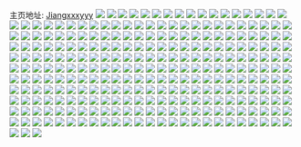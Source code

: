 主页地址: [Jiangxxxyyy](https://weibo.com/u/7471927245) 
![](https://wx4.sinaimg.cn/mw2000/0089FrBzly1gtvv1fcywcj60xc2s0b2902.jpg) 
![](https://wx4.sinaimg.cn/mw2000/0089FrBzly1gtvv1gl3crj60xc2s0b2902.jpg) 
![](https://wx4.sinaimg.cn/mw2000/0089FrBzly1gtvv1hlz3fj60xc2s0b2902.jpg) 
![](https://wx4.sinaimg.cn/mw2000/0089FrBzly1gtvv1j171qj60xc2s04qp02.jpg) 
![](https://wx4.sinaimg.cn/mw2000/0089FrBzly1gtvv1kwf80j60xc2s04qp02.jpg) 
![](https://wx4.sinaimg.cn/mw2000/0089FrBzly1gtvv1lughvj60xc2s07wh02.jpg) 
![](https://wx4.sinaimg.cn/mw2000/0089FrBzly1gtvv1mnxcxj60xc2s07wh02.jpg) 
![](https://wx4.sinaimg.cn/mw2000/0089FrBzly1gtvv1nk86oj60xc2s07wh02.jpg) 
![](https://wx4.sinaimg.cn/mw2000/0089FrBzly1gtvv1oripzj60xc2s0hdt02.jpg) 
![](https://wx4.sinaimg.cn/mw2000/0089FrBzly1gtr0vqf2egj62c02c0b2902.jpg) 
![](https://wx4.sinaimg.cn/mw2000/0089FrBzly1gtj4rtuyrbj312g2bcb29.jpg) 
![](https://wx4.sinaimg.cn/mw2000/0089FrBzly1gtj4rv4t38j312g2bcb29.jpg) 
![](https://wx4.sinaimg.cn/mw2000/0089FrBzly1gtj4rx8jlaj312g2ba4qp.jpg) 
![](https://wx4.sinaimg.cn/mw2000/0089FrBzly1gtj4rrl7t2j312g2bckjl.jpg) 
![](https://wx4.sinaimg.cn/mw2000/0089FrBzly1gtj4u7bvtij30u0140wjy.jpg) 
![](https://wx4.sinaimg.cn/mw2000/0089FrBzly1gtj4rw0la6j312g2bc4qp.jpg) 
![](https://wx4.sinaimg.cn/mw2000/0089FrBzly1gtj4ry67cij312g2bc1kx.jpg) 
![](https://wx4.sinaimg.cn/mw2000/0089FrBzly1gtj4rql5pmj312g2bc7wh.jpg) 
![](https://wx4.sinaimg.cn/mw2000/0089FrBzly1gtj4rskvnyj312g2bc4qp.jpg) 
![](https://wx4.sinaimg.cn/mw2000/0089FrBzly1gt9s524zcej312g2bckjl.jpg) 
![](https://wx4.sinaimg.cn/mw2000/0089FrBzly1gt9s50n0w5j32c03401ky.jpg) 
![](https://wx4.sinaimg.cn/mw2000/0089FrBzly1gt9s4z8f0bj312g2bc4qp.jpg) 
![](https://wx4.sinaimg.cn/mw2000/0089FrBzly1gt9s53626mj312g2bcb29.jpg) 
![](https://wx4.sinaimg.cn/mw2000/0089FrBzly1gt9s54zuo1j312g2bcb1x.jpg) 
![](https://wx4.sinaimg.cn/mw2000/0089FrBzly1gt9s4wrm1nj312g2bc1kx.jpg) 
![](https://wx4.sinaimg.cn/mw2000/0089FrBzly1gt9s571wwfj312g2bc1kx.jpg) 
![](https://wx4.sinaimg.cn/mw2000/0089FrBzly1gt9s57x0t0j312g2bc4qp.jpg) 
![](https://wx4.sinaimg.cn/mw2000/0089FrBzly1gt9s4y0n8sj312g2bctzu.jpg) 
![](https://wx4.sinaimg.cn/mw2000/0089FrBzly1gt2eb3h9xlj312g2bcb29.jpg) 
![](https://wx4.sinaimg.cn/mw2000/0089FrBzly1gt2eb4fjk4j312g2bce7l.jpg) 
![](https://wx4.sinaimg.cn/mw2000/0089FrBzly1gt2eb7pyrpj313e1y2e81.jpg) 
![](https://wx4.sinaimg.cn/mw2000/0089FrBzly1gt2eavqliqj30xc2s0nd4.jpg) 
![](https://wx4.sinaimg.cn/mw2000/0089FrBzly1gt2eb76d9aj32bb332b29.jpg) 
![](https://wx4.sinaimg.cn/mw2000/0089FrBzly1gt2eb5o6ykj312g2bce5n.jpg) 
![](https://wx4.sinaimg.cn/mw2000/0089FrBzly1gt2eb21m84j315020xe81.jpg) 
![](https://wx4.sinaimg.cn/mw2000/0089FrBzly1gt2eax6kmdj312g2bcb29.jpg) 
![](https://wx4.sinaimg.cn/mw2000/0089FrBzly1gt2eayc3udj312g2bchax.jpg) 
![](https://wx4.sinaimg.cn/mw2000/0089FrBzly1gsryd2qs1xj30pn1jk4g3.jpg) 
![](https://wx4.sinaimg.cn/mw2000/0089FrBzly1gsryd378vhj30pn1jkh1n.jpg) 
![](https://wx4.sinaimg.cn/mw2000/0089FrBzly1gsryd3ktfoj30pn1jkn9v.jpg) 
![](https://wx4.sinaimg.cn/mw2000/0089FrBzly1gsryd4082gj30pn1jk4f4.jpg) 
![](https://wx4.sinaimg.cn/mw2000/0089FrBzly1gsryd6jrf2j31o0280u0c.jpg) 
![](https://wx4.sinaimg.cn/mw2000/0089FrBzly1gsryd1v686j30rs15oh0h.jpg) 
![](https://wx4.sinaimg.cn/mw2000/0089FrBzly1gsryd7q6inj30rs2bc1kx.jpg) 
![](https://wx4.sinaimg.cn/mw2000/0089FrBzly1gsryd5su90j32bb332x6p.jpg) 
![](https://wx4.sinaimg.cn/mw2000/0089FrBzly1gsryd4czh4j30pn1jkn4d.jpg) 
![](https://wx4.sinaimg.cn/mw2000/0089FrBzly1gsk2oi1grnj312g2bce81.jpg) 
![](https://wx4.sinaimg.cn/mw2000/0089FrBzly1gsk2omkminj312g2bc7wh.jpg) 
![](https://wx4.sinaimg.cn/mw2000/0089FrBzly1gsk2ojsoupj312g2bckjl.jpg) 
![](https://wx4.sinaimg.cn/mw2000/0089FrBzly1gsk2oes2vhj612g2bc7wh02.jpg) 
![](https://wx4.sinaimg.cn/mw2000/0089FrBzly1gsk2oovdibj31o01o04qp.jpg) 
![](https://wx4.sinaimg.cn/mw2000/0089FrBzly1gsk2ol3k3qj312g2bcb29.jpg) 
![](https://wx4.sinaimg.cn/mw2000/0089FrBzly1gsk2onrb54j312g2bc4qp.jpg) 
![](https://wx4.sinaimg.cn/mw2000/0089FrBzly1gsk2or4s7xj32bb332hdu.jpg) 
![](https://wx4.sinaimg.cn/mw2000/0089FrBzly1gsk2otkh36j62bb332hdu02.jpg) 
![](https://wx4.sinaimg.cn/mw2000/0089FrBzly1gsb29roye3j312g2bc7wh.jpg) 
![](https://wx4.sinaimg.cn/mw2000/0089FrBzly1gsb29sd7r6j312g2bctym.jpg) 
![](https://wx4.sinaimg.cn/mw2000/0089FrBzly1gsb29th164j312g2bc1kx.jpg) 
![](https://wx4.sinaimg.cn/mw2000/0089FrBzly1gsb29pgkz4j312g2bckjl.jpg) 
![](https://wx4.sinaimg.cn/mw2000/0089FrBzly1gsb29umvfxj30pn1jktow.jpg) 
![](https://wx4.sinaimg.cn/mw2000/0089FrBzly1gsb29v8it2j30pn1jkanf.jpg) 
![](https://wx4.sinaimg.cn/mw2000/0089FrBzly1gsb29vsjaaj30pn1jkapg.jpg) 
![](https://wx4.sinaimg.cn/mw2000/0089FrBzly1gsb29nlbxkj30pn1jkgyq.jpg) 
![](https://wx4.sinaimg.cn/mw2000/0089FrBzly1gsb29u1rgyj312g2bck9c.jpg) 
![](https://wx4.sinaimg.cn/mw2000/0089FrBzly1gs3kdhrl3dj312g2bc1kx.jpg) 
![](https://wx4.sinaimg.cn/mw2000/0089FrBzly1gs3kdgvq2pj312g2bcx54.jpg) 
![](https://wx4.sinaimg.cn/mw2000/0089FrBzly1gs3kdcomt5j33332bbkjn.jpg) 
![](https://wx4.sinaimg.cn/mw2000/0089FrBzly1gs3kd9xhpcj32bb3324qq.jpg) 
![](https://wx4.sinaimg.cn/mw2000/0089FrBzly1gs3kdj1oe6j315o2bcnpd.jpg) 
![](https://wx4.sinaimg.cn/mw2000/0089FrBzly1gs3kdfk66rj33332bbe82.jpg) 
![](https://wx4.sinaimg.cn/mw2000/0089FrBzly1gs3kdl3s2kj315o1qiayr.jpg) 
![](https://wx4.sinaimg.cn/mw2000/0089FrBzly1gs3kdmp5wxj30xc2job29.jpg) 
![](https://wx4.sinaimg.cn/mw2000/0089FrBzly1gs3kdkc1fxj315o2bchdt.jpg) 
![](https://wx4.sinaimg.cn/mw2000/0089FrBzly1grtbc7xw54j33402c04qy.jpg) 
![](https://wx4.sinaimg.cn/mw2000/0089FrBzly1grtbcbgrduj31o02f6qv9.jpg) 
![](https://wx4.sinaimg.cn/mw2000/0089FrBzly1grtbcn0mmmj635s26bkjm02.jpg) 
![](https://wx4.sinaimg.cn/mw2000/0089FrBzly1grtbclef2kj32f01nwx6p.jpg) 
![](https://wx4.sinaimg.cn/mw2000/0089FrBzly1gruvq8kty1j335s26bnpe.jpg) 
![](https://wx4.sinaimg.cn/mw2000/0089FrBzly1grx20jp8muj32db1mq7wh.jpg) 
![](https://wx4.sinaimg.cn/mw2000/0089FrBzly1grx20hmnjgj335s26b1ky.jpg) 
![](https://wx4.sinaimg.cn/mw2000/0089FrBzly1grx20pd0ltj335s26b7wj.jpg) 
![](https://wx4.sinaimg.cn/mw2000/0089FrBzly1grx20ndrrvj32mi1t24qq.jpg) 
![](https://wx4.sinaimg.cn/mw2000/0089FrBzly1grx20du4rkj335s26be83.jpg) 
![](https://wx4.sinaimg.cn/mw2000/0089FrBzly1grsclcamigj32c02c04p7.jpg) 
![](https://wx4.sinaimg.cn/mw2000/0089FrBzly1grscle517lj32c02c0e81.jpg) 
![](https://wx4.sinaimg.cn/mw2000/0089FrBzly1grscunt3cdj31d710wgy2.jpg) 
![](https://wx4.sinaimg.cn/mw2000/0089FrBzly1grscusysbbj32c02c04qp.jpg) 
![](https://wx4.sinaimg.cn/mw2000/0089FrBzly1grscuzp3bdj33402c0npd.jpg) 
![](https://wx4.sinaimg.cn/mw2000/0089FrBzly1grscv7j1llj33402c0qv5.jpg) 
![](https://wx4.sinaimg.cn/mw2000/0089FrBzly1grscvb8ithj32c02c0hdt.jpg) 
![](https://wx4.sinaimg.cn/mw2000/0089FrBzly1grscvdn748j30su0su43z.jpg) 
![](https://wx4.sinaimg.cn/mw2000/0089FrBzly1grscve6otwj30hc0hcq4b.jpg) 
![](https://wx4.sinaimg.cn/mw2000/0089FrBzly1gr9nd43ce2j30rl0rl489.jpg) 
![](https://wx4.sinaimg.cn/mw2000/0089FrBzly1gr9nd54xu2j32c02c04qp.jpg) 
![](https://wx4.sinaimg.cn/mw2000/0089FrBzly1gr9nd3i3vlj31vo0v9e86.jpg) 
![](https://wx4.sinaimg.cn/mw2000/0089FrBzly1gr9nentkdrj30gk0gk77j.jpg) 
![](https://wx4.sinaimg.cn/mw2000/0089FrBzly1gr9nhtsndcj30ey0eyaco.jpg) 
![](https://wx4.sinaimg.cn/mw2000/0089FrBzly1gr9nhu2x7nj30u00u012w.jpg) 
![](https://wx4.sinaimg.cn/mw2000/0089FrBzly1gr9nfpo72ij30ge0geq6e.jpg) 
![](https://wx4.sinaimg.cn/mw2000/0089FrBzly1gr9nd79cj5j33402c0e81.jpg) 
![](https://wx4.sinaimg.cn/mw2000/0089FrBzly1gr9nfzremsj33402c0npd.jpg) 
![](https://wx4.sinaimg.cn/mw2000/0089FrBzly1gr0v3j3hykj31yu1yuawz.jpg) 
![](https://wx4.sinaimg.cn/mw2000/0089FrBzly1gr0v3ks456j32c02c0hb4.jpg) 
![](https://wx4.sinaimg.cn/mw2000/0089FrBzly1gr0v3qsdf2j32c02c01kx.jpg) 
![](https://wx4.sinaimg.cn/mw2000/0089FrBzly1gr0v3mk5n4j32c02c0x54.jpg) 
![](https://wx4.sinaimg.cn/mw2000/0089FrBzly1gr0v3hr521j32c02c01kx.jpg) 
![](https://wx4.sinaimg.cn/mw2000/0089FrBzly1gr0v3okyoyj32c02c0h9d.jpg) 
![](https://wx4.sinaimg.cn/mw2000/0089FrBzly1gr0v5ckdbcj32c0340npd.jpg) 
![](https://wx4.sinaimg.cn/mw2000/0089FrBzly1gr0v4u7stnj32c02c04qp.jpg) 
![](https://wx4.sinaimg.cn/mw2000/0089FrBzly1gr0v59s8n1j32c02c0gys.jpg) 
![](https://wx4.sinaimg.cn/mw2000/0089FrBzly1gqpbvbhor3j32c02c0b29.jpg) 
![](https://wx4.sinaimg.cn/mw2000/0089FrBzly1gqpbvddlkcj31kn1kngq4.jpg) 
![](https://wx4.sinaimg.cn/mw2000/0089FrBzly1gqpbvg3oh5j32c02c01kx.jpg) 
![](https://wx4.sinaimg.cn/mw2000/0089FrBzly1gqqi6m2ol8j30u00u048c.jpg) 
![](https://wx4.sinaimg.cn/mw2000/0089FrBzly1gqr67drvapj32c02c07wh.jpg) 
![](https://wx4.sinaimg.cn/mw2000/0089FrBzly1gqr67bmev2j32c02c07wi.jpg) 
![](https://wx4.sinaimg.cn/mw2000/0089FrBzly1gqr67j3ekbj32c02c0kjm.jpg) 
![](https://wx4.sinaimg.cn/mw2000/0089FrBzly1gqr67emqdyj30gg0gg76n.jpg) 
![](https://wx4.sinaimg.cn/mw2000/0089FrBzly1gqr67g2s6uj32c02c0u0x.jpg) 
![](https://wx4.sinaimg.cn/mw2000/0089FrBzly1gqr67kmssnj33402byb2a.jpg) 
![](https://wx4.sinaimg.cn/mw2000/0089FrBzly1gqicwy9ziej32c02c01kx.jpg) 
![](https://wx4.sinaimg.cn/mw2000/0089FrBzly1gqicwsuddkj32c02c04qq.jpg) 
![](https://wx4.sinaimg.cn/mw2000/0089FrBzly1gqicx1u834j32c02c01kx.jpg) 
![](https://wx4.sinaimg.cn/mw2000/0089FrBzly1gqkjgpvkg6j32c02c0h73.jpg) 
![](https://wx4.sinaimg.cn/mw2000/0089FrBzly1gqkjgslnhhj32c02c0qu6.jpg) 
![](https://wx4.sinaimg.cn/mw2000/0089FrBzly1gqkjgw5xasj32c02c0tua.jpg) 
![](https://wx4.sinaimg.cn/mw2000/0089FrBzly1gqkjgnc9chj32c02c0b04.jpg) 
![](https://wx4.sinaimg.cn/mw2000/0089FrBzly1gqkjh2kcalj32c02c0nf8.jpg) 
![](https://wx4.sinaimg.cn/mw2000/0089FrBzly1gqkjgzcmm8j32c02c0nm8.jpg) 
![](https://wx4.sinaimg.cn/mw2000/0089FrBzly1gqdcl9lpy2j32c03401kz.jpg) 
![](https://wx4.sinaimg.cn/mw2000/0089FrBzly1gqcljuitmoj32c02c01kx.jpg) 
![](https://wx4.sinaimg.cn/mw2000/0089FrBzly1gqcljxwxr9j32c02c01jf.jpg) 
![](https://wx4.sinaimg.cn/mw2000/0089FrBzly1gqclk728g0j32c02c07w0.jpg) 
![](https://wx4.sinaimg.cn/mw2000/0089FrBzly1gqclkbyme7j33402c04dh.jpg) 
![](https://wx4.sinaimg.cn/mw2000/0089FrBzly1gqclk4bszzj32c02c0e81.jpg) 
![](https://wx4.sinaimg.cn/mw2000/0089FrBzly1gqclk9o2s0j32c02c01kx.jpg) 
![](https://wx4.sinaimg.cn/mw2000/0089FrBzly1gqclk0qezfj32c02c01kx.jpg) 
![](https://wx4.sinaimg.cn/mw2000/0089FrBzly1gqcljqin6nj32c02c01kx.jpg) 
![](https://wx4.sinaimg.cn/mw2000/0089FrBzly1gqcljrrs3kj31400u044j.jpg) 
![](https://wx4.sinaimg.cn/mw2000/0089FrBzly1gq6s61bl52j32pf3404qr.jpg) 
![](https://wx4.sinaimg.cn/mw2000/0089FrBzly1gq7nte6xyzj32bc2bcnpd.jpg) 
![](https://wx4.sinaimg.cn/mw2000/0089FrBzly1gq7nsdnvm5j3341341npe.jpg) 
![](https://wx4.sinaimg.cn/mw2000/0089FrBzly1gq7nsomh3zj334033yhdv.jpg) 
![](https://wx4.sinaimg.cn/mw2000/0089FrBzly1gq7nt65o2wj334033yx6r.jpg) 
![](https://wx4.sinaimg.cn/mw2000/0089FrBzly1gq7nugyh8sj3341341b2c.jpg) 
![](https://wx4.sinaimg.cn/mw2000/0089FrBzly1gq4fwk6n47j31kg1kgdvi.jpg) 
![](https://wx4.sinaimg.cn/mw2000/0089FrBzly1gq4fwm7qt6j32c02c01kx.jpg) 
![](https://wx4.sinaimg.cn/mw2000/0089FrBzly1gq4fwnrjm6j32c02c0tuo.jpg) 
![](https://wx4.sinaimg.cn/mw2000/0089FrBzly1gq4fwp15clj32c02c0h5b.jpg) 
![](https://wx4.sinaimg.cn/mw2000/0089FrBzly1gq4fwrw78lj32c02c0qsx.jpg) 
![](https://wx4.sinaimg.cn/mw2000/0089FrBzly1gq4g08gq79j32c02c0b2b.jpg) 
![](https://wx4.sinaimg.cn/mw2000/0089FrBzly1gq4fwi9sfij32c02c0qv5.jpg) 
![](https://wx4.sinaimg.cn/mw2000/0089FrBzly1gq4g0aq7noj32c02c0b29.jpg) 
![](https://wx4.sinaimg.cn/mw2000/0089FrBzly1gq4g05l57sj33402c0e81.jpg) 
![](https://wx4.sinaimg.cn/mw2000/0089FrBzly1gpwbgbbabuj32c02c04qp.jpg) 
![](https://wx4.sinaimg.cn/mw2000/0089FrBzly1gpwbgclv8fj32c02c04c6.jpg) 
![](https://wx4.sinaimg.cn/mw2000/0089FrBzly1gpwekuk46wj32c02c0e82.jpg) 
![](https://wx4.sinaimg.cn/mw2000/0089FrBzly1gpwekya6tnj32c02c0b29.jpg) 
![](https://wx4.sinaimg.cn/mw2000/0089FrBzly1gpwekpeefpj32c02c07wh.jpg) 
![](https://wx4.sinaimg.cn/mw2000/0089FrBzly1gpwel1x3xtj32c02c01kx.jpg) 
![](https://wx4.sinaimg.cn/mw2000/0089FrBzly1gpwel57ldxj32c02c04qp.jpg) 
![](https://wx4.sinaimg.cn/mw2000/0089FrBzly1gpwel8aefhj32c02c0b29.jpg) 
![](https://wx4.sinaimg.cn/mw2000/0089FrBzly1gpwbg8xncaj32c02c0b2a.jpg) 
![](https://wx4.sinaimg.cn/mw2000/0089FrBzly1gpm1qhcflqj32c02c07v6.jpg) 
![](https://wx4.sinaimg.cn/mw2000/0089FrBzly1gpm1qm9wyrj32c02c0b29.jpg) 
![](https://wx4.sinaimg.cn/mw2000/0089FrBzly1gpm1qcrzi1j32c02c01kx.jpg) 
![](https://wx4.sinaimg.cn/mw2000/0089FrBzly1gpm1qfbwzbj32c02c01ky.jpg) 
![](https://wx4.sinaimg.cn/mw2000/0089FrBzly1gpm1qjwcgij33402c0e81.jpg) 
![](https://wx4.sinaimg.cn/mw2000/0089FrBzly1gpmmhtolmij32c02c01fe.jpg) 
![](https://wx4.sinaimg.cn/mw2000/0089FrBzly1gpp155p9e8j32c02c04qp.jpg) 
![](https://wx4.sinaimg.cn/mw2000/0089FrBzly1gpp3eg2y9qj323o23o1kx.jpg) 
![](https://wx4.sinaimg.cn/mw2000/0089FrBzly1gpp3e3z74mj32c02c07rg.jpg) 
![](https://wx4.sinaimg.cn/mw2000/0089FrBzly1gpp3g9l3fpj31o0280b2a.jpg) 
![](https://wx4.sinaimg.cn/mw2000/0089FrBzly1gp98pgootrj31o0280qv5.jpg) 
![](https://wx4.sinaimg.cn/mw2000/0089FrBzly1gp98r3sbgpj31o0280qv5.jpg) 
![](https://wx4.sinaimg.cn/mw2000/0089FrBzly1goweht5fkcj32c02c0kjl.jpg) 
![](https://wx4.sinaimg.cn/mw2000/0089FrBzly1gox8mobk62j32c02c04qp.jpg) 
![](https://wx4.sinaimg.cn/mw2000/0089FrBzly1gox8ndvq3mj33402c0kjl.jpg) 
![](https://wx4.sinaimg.cn/mw2000/0089FrBzly1gox8mr2dehj31yo2m84qp.jpg) 
![](https://wx4.sinaimg.cn/mw2000/0089FrBzly1gox8ngi6dlj32c02c0nl7.jpg) 
![](https://wx4.sinaimg.cn/mw2000/0089FrBzly1gox8mj1k25j32c02c01kx.jpg) 
![](https://wx4.sinaimg.cn/mw2000/0089FrBzly1gox8n8yui3j32c02c0x4h.jpg) 
![](https://wx4.sinaimg.cn/mw2000/0089FrBzly1gox8niqk85j32c02c07wh.jpg) 
![](https://wx4.sinaimg.cn/mw2000/0089FrBzly1gox8nkofb3j312s12s47b.jpg) 
![](https://wx4.sinaimg.cn/mw2000/0089FrBzly1gon7uu1m98j32c02c04qp.jpg) 
![](https://wx4.sinaimg.cn/mw2000/0089FrBzly1gon7uvphtej32c02c04qp.jpg) 
![](https://wx4.sinaimg.cn/mw2000/0089FrBzly1gon7uxm0uzj32c02c0b29.jpg) 
![](https://wx4.sinaimg.cn/mw2000/0089FrBzly1gon7uzdcxgj32c02c0hdt.jpg) 
![](https://wx4.sinaimg.cn/mw2000/0089FrBzly1gon7v1yngkj32c02c04qp.jpg) 
![](https://wx4.sinaimg.cn/mw2000/0089FrBzly1gon7us8rdqj32c02c0b29.jpg) 
![](https://wx4.sinaimg.cn/mw2000/0089FrBzly1gon7v4h97aj32c02c01kx.jpg) 
![](https://wx4.sinaimg.cn/mw2000/0089FrBzly1gon7v6fjqlj32c02c07wh.jpg) 
![](https://wx4.sinaimg.cn/mw2000/0089FrBzly1gon7v9x89qj32c02c07wh.jpg) 
![](https://wx4.sinaimg.cn/mw2000/0089FrBzly1gnyunre1jtj30rs1jk4ls.jpg) 
![](https://wx4.sinaimg.cn/mw2000/0089FrBzly1gnyunq28fxj30rs1jktyo.jpg) 
![](https://wx4.sinaimg.cn/mw2000/0089FrBzly1gnyuns4hdfj30rs1jk4i5.jpg) 
![](https://wx4.sinaimg.cn/mw2000/0089FrBzly1gnyunsrnp1j30rs1jk4jw.jpg) 
![](https://wx4.sinaimg.cn/mw2000/0089FrBzly1gnt372le07j32c02c0axz.jpg) 
![](https://wx4.sinaimg.cn/mw2000/0089FrBzly1gnt36rat2oj32c02c0qv5.jpg) 
![](https://wx4.sinaimg.cn/mw2000/0089FrBzly1gnt370ag3yj31s41s4nf9.jpg) 
![](https://wx4.sinaimg.cn/mw2000/0089FrBzly1gnt374j2ngj32c02c01kx.jpg) 
![](https://wx4.sinaimg.cn/mw2000/0089FrBzly1gnt36usguvj32bb2bbkjn.jpg) 
![](https://wx4.sinaimg.cn/mw2000/0089FrBzly1gnt36kwwd8j32c0340u0x.jpg) 
![](https://wx4.sinaimg.cn/mw2000/0089FrBzly1gnt36omuvtj32c02c01kx.jpg) 
![](https://wx4.sinaimg.cn/mw2000/0089FrBzly1gnt36vwrunj32c02c0b29.jpg) 
![](https://wx4.sinaimg.cn/mw2000/0089FrBzly1gnt36yfs8yj32c02c0b29.jpg) 
![](https://wx4.sinaimg.cn/mw2000/0089FrBzly1gnggnzpg8sj30rs1jkaqx.jpg) 
![](https://wx4.sinaimg.cn/mw2000/0089FrBzly1gnggo460cij30rs1cmqo0.jpg) 
![](https://wx4.sinaimg.cn/mw2000/0089FrBzly1gnggo22sytj30rs1jke5r.jpg) 
![](https://wx4.sinaimg.cn/mw2000/0089FrBzly1gnggo2tk9bj30rs1jk4ls.jpg) 
![](https://wx4.sinaimg.cn/mw2000/0089FrBzly1gnggo0hnz0j30rs1jkkf1.jpg) 
![](https://wx4.sinaimg.cn/mw2000/0089FrBzly1gnggo1512bj30rs1jkaul.jpg) 
![](https://wx4.sinaimg.cn/mw2000/0089FrBzly1gnggo3l8puj30rs1jkav4.jpg) 
![](https://wx4.sinaimg.cn/mw2000/0089FrBzly1gn827p6wz9j30rs2bc7wh.jpg) 
![](https://wx4.sinaimg.cn/mw2000/0089FrBzly1gn827pzs9xj30rs2bcqsl.jpg) 
![](https://wx4.sinaimg.cn/mw2000/0089FrBzly1gn827r62btj30rs2bc4qp.jpg) 
![](https://wx4.sinaimg.cn/mw2000/0089FrBzly1gn827t3j2tj30rs2bc7wh.jpg) 
![](https://wx4.sinaimg.cn/mw2000/0089FrBzly1gn827rxnl7j30rs1lw1kx.jpg) 
![](https://wx4.sinaimg.cn/mw2000/0089FrBzly1gn827txh94j30rs2bc1kx.jpg) 
![](https://wx4.sinaimg.cn/mw2000/0089FrBzly1gn827vpk9nj30rs2bcb29.jpg) 
![](https://wx4.sinaimg.cn/mw2000/0089FrBzly1gn827wyfkej30rs334e81.jpg) 
![](https://wx4.sinaimg.cn/mw2000/0089FrBzly1gmz5kyk05ej32c02c0b2a.jpg) 
![](https://wx4.sinaimg.cn/mw2000/0089FrBzly1gmz5kvbl12j31rg1rghdt.jpg) 
![](https://wx4.sinaimg.cn/mw2000/0089FrBzly1gmz5l034rmj32c02c0qv5.jpg) 
![](https://wx4.sinaimg.cn/mw2000/0089FrBzly1gmz5l3x46xj3265265e81.jpg) 
![](https://wx4.sinaimg.cn/mw2000/0089FrBzly1gmz5kvv954j30u00u0n8c.jpg) 
![](https://wx4.sinaimg.cn/mw2000/0089FrBzly1gmz5ku4kd5j32c02c0hdu.jpg) 
![](https://wx4.sinaimg.cn/mw2000/0089FrBzly1gmz5l2ef1ij30v90v9dki.jpg) 
![](https://wx4.sinaimg.cn/mw2000/0089FrBzly1gmz5l1xcyvj32c02c0e82.jpg) 
![](https://wx4.sinaimg.cn/mw2000/0089FrBzly1gmz5kx2qjjj327o27ou0x.jpg) 
![](https://wx4.sinaimg.cn/mw2000/0089FrBzly1gmz5l2vaayj30u00u0wpa.jpg) 
![](https://wx4.sinaimg.cn/mw2000/0089FrBzly1gkxult3wihj3258258qv5.jpg) 
![](https://wx4.sinaimg.cn/mw2000/0089FrBzly1gkyaqwmdyuj32c02c0npd.jpg) 
![](https://wx4.sinaimg.cn/mw2000/0089FrBzly1gkyaqydzz5j32c02c04qq.jpg) 
![](https://wx4.sinaimg.cn/mw2000/0089FrBzly1gkyar1w6yqj325s1ma7wh.jpg) 
![](https://wx4.sinaimg.cn/mw2000/0089FrBzly1gkyaquguptj31o02807wi.jpg) 
![](https://wx4.sinaimg.cn/mw2000/0089FrBzly1gkyar0rq5aj31o0280kjm.jpg) 
![](https://wx4.sinaimg.cn/mw2000/0089FrBzly1gkyar7b729j32c02c0e84.jpg) 
![](https://wx4.sinaimg.cn/mw2000/0089FrBzly1gkyar3wztxj32c02c04qr.jpg) 
![](https://wx4.sinaimg.cn/mw2000/0089FrBzly1gkyar9vi5fj32c02c0kjm.jpg) 
![](https://wx4.sinaimg.cn/mw2000/0089FrBzly1gkyarps0i0j31o0280u0x.jpg) 
![](https://wx4.sinaimg.cn/mw2000/0089FrBzly1gkyare7nm3j31o0280x6p.jpg) 
![](https://wx4.sinaimg.cn/mw2000/0089FrBzly1gkxullm1nkj31gk35sb29.jpg) 
![](https://wx4.sinaimg.cn/mw2000/0089FrBzly1gkyarbpxr3j32c02c04qq.jpg) 
![](https://wx4.sinaimg.cn/mw2000/0089FrBzly1gkyarftwk2j32c02c01ky.jpg) 
![](https://wx4.sinaimg.cn/mw2000/0089FrBzly1gkyarhbpj3j32c02c01ky.jpg) 
![](https://wx4.sinaimg.cn/mw2000/0089FrBzly1gkyarjb9hwj33402c0e83.jpg) 
![](https://wx4.sinaimg.cn/mw2000/0089FrBzly1gkyarl2i7yj32862867wi.jpg) 
![](https://wx4.sinaimg.cn/mw2000/0089FrBzly1gkyarn6ux3j32c02c01kz.jpg) 
![](https://wx4.sinaimg.cn/mw2000/0089FrBzly1gkov862yf4j32c02c0qv5.jpg) 
![](https://wx4.sinaimg.cn/mw2000/0089FrBzly1gkov87mcbxj33402c0hdt.jpg) 
![](https://wx4.sinaimg.cn/mw2000/0089FrBzly1gkov8bpcs6j33402c0nnv.jpg) 
![](https://wx4.sinaimg.cn/mw2000/0089FrBzly1gkov835vhsj31xi1xiu0x.jpg) 
![](https://wx4.sinaimg.cn/mw2000/0089FrBzly1gkov8ai28oj325m25mqv5.jpg) 
![](https://wx4.sinaimg.cn/mw2000/0089FrBzly1gkov84srt7j32gx1upx6p.jpg) 
![](https://wx4.sinaimg.cn/mw2000/0089FrBzly1gkov8dpsovj32c02c04qq.jpg) 
![](https://wx4.sinaimg.cn/mw2000/0089FrBzly1gkov8nstpgj327m27m1ky.jpg) 
![](https://wx4.sinaimg.cn/mw2000/0089FrBzly1gkov8m6eywj33402c0npf.jpg) 
![](https://wx4.sinaimg.cn/mw2000/0089FrBzly1gkqs0r2gzxj3271271npd.jpg) 
![](https://wx4.sinaimg.cn/mw2000/0089FrBzly1gkov8jrztuj31rg1rghdt.jpg) 
![](https://wx4.sinaimg.cn/mw2000/0089FrBzly1gkqs10d7hwj32c02c0b2a.jpg) 
![](https://wx4.sinaimg.cn/mw2000/0089FrBzly1gki7tq4xgkj32c02c04qr.jpg) 
![](https://wx4.sinaimg.cn/mw2000/0089FrBzly1gki7ts5zy6j33402c0e83.jpg) 
![](https://wx4.sinaimg.cn/mw2000/0089FrBzly1gki7tu3et6j32c02c0kjm.jpg) 
![](https://wx4.sinaimg.cn/mw2000/0089FrBzly1gki7u61g2vj33402c07wk.jpg) 
![](https://wx4.sinaimg.cn/mw2000/0089FrBzly1gki7to4ctaj32c02c0u0x.jpg) 
![](https://wx4.sinaimg.cn/mw2000/0089FrBzly1gki7tx1hbyj32c02c01kz.jpg) 
![](https://wx4.sinaimg.cn/mw2000/0089FrBzly1gki7tyred7j32c02c0e82.jpg) 
![](https://wx4.sinaimg.cn/mw2000/0089FrBzly1gki7u0a4hjj32c02c04qq.jpg) 
![](https://wx4.sinaimg.cn/mw2000/0089FrBzly1gki7u2qnkgj33402c0e81.jpg) 
